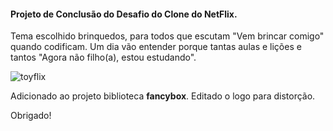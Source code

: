 #### Projeto de Conclusão do Desafio do Clone do NetFlix.

Tema escolhido brinquedos, para todos que escutam "Vem brincar comigo" quando codificam. Um dia vão entender porque tantas aulas e lições e tantos "Agora não filho(a), estou estudando".

![toyflix](toyflix.png)

Adicionado ao projeto biblioteca **fancybox**.
Editado o logo para distorção. 

Obrigado!
